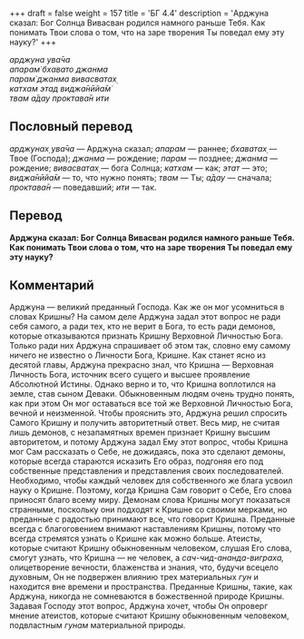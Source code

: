 +++
draft = false
weight = 157
title = 'БГ 4.4'
description = 'Арджуна сказал: Бог Солнца Вивасван родился намного раньше Тебя. Как понимать Твои слова о том, что на заре творения Ты поведал ему эту науку?'
+++

_арджуна ува̄ча  
апарам̇ бхавато джанма  
парам̇ джанма вивасватах̣  
катхам этад виджа̄нӣйа̄м̇  
твам а̄дау проктава̄н ити_

## Пословный перевод

_арджунах̣_ _ува̄ча_ — Арджуна сказал; _апарам_ — раннее; _бхаватах̣_ — Твое (Господа); _джанма_ — рождение; _парам_ — позднее; _джанма_ — рождение; _вивасватах̣_ — бога Солнца; _катхам_ — как; _этат_ — это; _виджа̄нӣйа̄м_ — то, что нужно понять; _твам_ — Ты; _а̄дау_ — сначала; _проктава̄н_ — поведавший; _ити_ — так.

## Перевод

**Арджуна сказал: Бог Солнца Вивасван родился намного раньше Тебя. Как понимать Твои слова о том, что на заре творения Ты поведал ему эту науку?**

## Комментарий

Арджуна — великий преданный Господа. Как же он мог усомниться в словах Кришны? На самом деле Арджуна задал этот вопрос не ради себя самого, а ради тех, кто не верит в Бога, то есть ради демонов, которые отказываются признать Кришну Верховной Личностью Бога. Только ради них Арджуна спрашивает об этом так, словно ему самому ничего не известно о Личности Бога, Кришне. Как станет ясно из десятой главы, Арджуна прекрасно знал, что Кришна — Верховная Личность Бога, источник всего сущего и высшее проявление Абсолютной Истины. Однако верно и то, что Кришна воплотился на земле, став сыном Деваки. Обыкновенным людям очень трудно понять, как при этом Он мог оставаться все той же Верховной Личностью Бога, вечной и неизменной. Чтобы прояснить это, Арджуна решил спросить Самого Кришну и получить авторитетный ответ. Весь мир, не считая лишь демонов, с незапамятных времен признает Кришну высшим авторитетом, и потому Арджуна задал Ему этот вопрос, чтобы Кришна мог Сам рассказать о Себе, не дожидаясь, пока это сделают демоны, которые всегда стараются исказить Его образ, подгоняя его под собственные представления и представления своих последователей. Необходимо, чтобы каждый человек для собственного же блага усвоил науку о Кришне. Поэтому, когда Кришна Сам говорит о Себе, Его слова приносят благо всему миру. Демонам слова Кришны могут показаться странными, поскольку они подходят к Кришне со своими мерками, но преданные с радостью принимают все, что говорит Кришна. Преданные всегда с благоговением внимают наставлениям Кришны, потому что всегда стремятся узнать о Кришне как можно больше. Атеисты, которые считают Кришну обыкновенным человеком, слушая Его слова, смогут узнать, что Кришна — не человек, а _сач-чид-ананда-виграха,_ олицетворение вечности, блаженства и знания, что, будучи всецело духовным, Он не подвержен влиянию трех материальных _гун_ и находится вне времени и пространства. Преданные Кришны, такие, как Арджуна, никогда не сомневаются в божественной природе Кришны. Задавая Господу этот вопрос, Арджуна хочет, чтобы Он опроверг мнение атеистов, которые считают Кришну обыкновенным человеком, подвластным _гунам_ материальной природы.
